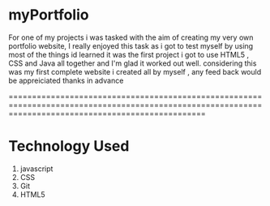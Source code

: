 # myPortfolio

For one of my projects i was tasked with the aim of creating my very own portfolio website, I really enjoyed this task as i got to test myself by using most of the things id learned
it was the first project i got to use HTML5 , CSS and Java all together and I'm glad it worked out well. considering this was my first complete website i created all by myself , any feed back would be appreiciated 
thanks in advance 

======================================================================================================================================================

Technology Used  
================

1.  javascript
2.  CSS
3.  Git
4. HTML5
